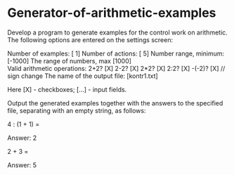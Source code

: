# Generator-of-arithmetic-examples

Develop a program to generate examples for the control work on arithmetic. The following options are entered on the settings screen:

Number of examples: [ 1]
Number of actions: [ 5]
Number range, minimum: [-1000]
The range of numbers, max [1000]   
Valid arithmetic operations:
2+2? [X]
2-2? [X]
2*2? [X]
2:2? [X]
-(-2)? [X] // sign change
The name of the output file: [kontr1.txt]

Here [X] - checkboxes; [...] - input fields.

  Output the generated examples together with the answers to the specified file,
separating with an empty string, as follows:

4 : (1 + 1) = 
       
Answer: 2

2 + 3 = 
        
Answer: 5
